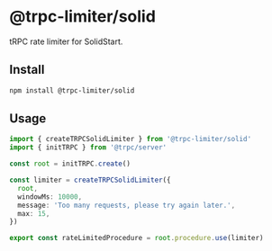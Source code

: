 # @trpc-limiter/solid

tRPC rate limiter for SolidStart.

## Install

```bash
npm install @trpc-limiter/solid
```

## Usage

```ts
import { createTRPCSolidLimiter } from '@trpc-limiter/solid'
import { initTRPC } from '@trpc/server'

const root = initTRPC.create()

const limiter = createTRPCSolidLimiter({
  root,
  windowMs: 10000,
  message: 'Too many requests, please try again later.',
  max: 15,
})

export const rateLimitedProcedure = root.procedure.use(limiter)
```
